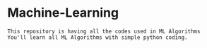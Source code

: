 # Machine-Learning
    This repository is having all the codes used in ML Algorithms 
    You'll learn all ML Algorithms with simple python coding.

